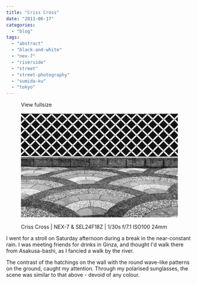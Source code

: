 ```yaml
---
title: "Criss Cross"
date: "2013-06-17"
categories: 
  - "blog"
tags: 
  - "abstract"
  - "black-and-white"
  - "nex-7"
  - "riverside"
  - "street"
  - "street-photography"
  - "sumida-ku"
  - "tokyo"
---
```


<figure>

View fullsize

![Criss Cross | NEX-7 &amp; SEL24F18Z | 1/30s f/7.1 ISO100 24mm](/assets/images/10e5e-20130615-dsc05633.jpg)

<figcaption>



Criss Cross | NEX-7 & SEL24F18Z | 1/30s f/7.1 ISO100 24mm





</figcaption>



</figure>

I went for a stroll on Saturday afternoon during a break in the near-constant rain. I was meeting friends for drinks in Ginza, and thought I'd walk there from Asakusa-bashi, as I fancied a walk by the river.

The contrast of the hatchings on the wall with the round wave-like patterns on the ground, caught my attention. Through my polarised sunglasses, the scene was similar to that above - devoid of any colour.
